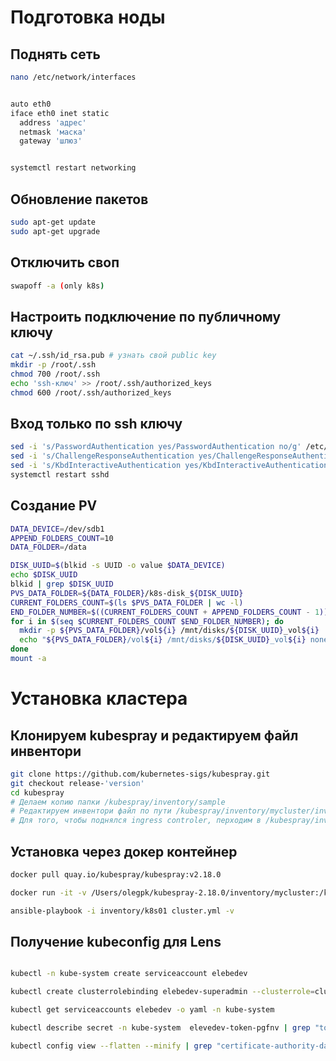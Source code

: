 # Подготовка ноды
## Поднять сеть

``` bash 
nano /etc/network/interfaces


auto eth0
iface eth0 inet static
  address 'адрес'
  netmask 'маска'
  gateway 'шлюз'


systemctl restart networking
```

## Обновление пакетов

```bash
sudo apt-get update
sudo apt-get upgrade
```

## Отключить своп 
``` bash
swapoff -a (only k8s)
```

## Настроить подключение по публичному ключу

``` bash
cat ~/.ssh/id_rsa.pub # узнать свой public key
mkdir -p /root/.ssh
chmod 700 /root/.ssh
echo 'ssh-ключ' >> /root/.ssh/authorized_keys
chmod 600 /root/.ssh/authorized_keys
```

## Вход только по ssh ключу
``` bash
sed -i 's/PasswordAuthentication yes/PasswordAuthentication no/g' /etc/ssh/sshd_config
sed -i 's/ChallengeResponseAuthentication yes/ChallengeResponseAuthentication no/g' /etc/ssh/sshd_config
sed -i 's/KbdInteractiveAuthentication yes/KbdInteractiveAuthentication no/g' /etc/ssh/sshd_config
systemctl restart sshd
```

## Создание PV
``` bash
DATA_DEVICE=/dev/sdb1
APPEND_FOLDERS_COUNT=10
DATA_FOLDER=/data

DISK_UUID=$(blkid -s UUID -o value $DATA_DEVICE)
echo $DISK_UUID
blkid | grep $DISK_UUID
PVS_DATA_FOLDER=${DATA_FOLDER}/k8s-disk_${DISK_UUID}
CURRENT_FOLDERS_COUNT=$(ls $PVS_DATA_FOLDER | wc -l)
END_FOLDER_NUMBER=$((CURRENT_FOLDERS_COUNT + APPEND_FOLDERS_COUNT - 1))
for i in $(seq $CURRENT_FOLDERS_COUNT $END_FOLDER_NUMBER); do
  mkdir -p ${PVS_DATA_FOLDER}/vol${i} /mnt/disks/${DISK_UUID}_vol${i}
  echo "${PVS_DATA_FOLDER}/vol${i} /mnt/disks/${DISK_UUID}_vol${i} none defaults,bind 0 0" | tee -a /etc/fstab
done
mount -a
```

<!-- ----------------------------------
ЧТО ДЕЛАЕТ СКРИПТ

Скрипт создает каталоги для хранения данных k8s Resistent Volume (PV) и монтирует их в /mnt/disks. local-volume-provisioner при обнаружении в /mnt/disks новых монтирований автоматически добавляет доступные PV в k8s. Скрипт всегда добавляет новые каталоги при каждом запуске на настроенное количество в переменной “APPEND_FOLDERS_COUNT”. В переменной “DATA_DEVICE” необходимо указать путь до блочного устройства, который подмонтирован в каталог “DATA_FOLDER”. Переменная “DATA_FOLDER” содержит фактический каталог, в котором будут храниться данные PV. -->




# Установка кластера

## Клонируем kubespray и редактируем файл инвентори
``` bash
git clone https://github.com/kubernetes-sigs/kubespray.git
git checkout release-'version' 
cd kubespray
# Делаем копию папки /kubespray/inventory/sample
# Редактируем инвентори файл по пути /kubespray/inventory/mycluster/inventory.ini
# Для того, чтобы поднялся ingress controler, перходим в /kubespray/inventory/mycluster/group_vars/k8s_cluster/addons.yml и стави флаг ingress_nginx_enabled - в true
```

## Установка через докер контейнер 
``` bash
docker pull quay.io/kubespray/kubespray:v2.18.0

docker run -it -v /Users/olegpk/kubespray-2.18.0/inventory/mycluster:/kubespray/inventory/k8s01 -v ~/.ssh/id_rsa:/root/.ssh/id_rsa quay.io/kubespray/kubespray:v2.18.0 bash

ansible-playbook -i inventory/k8s01 cluster.yml -v 
```

## Получение kubeconfig для Lens
```bash

kubectl -n kube-system create serviceaccount elebedev

kubectl create clusterrolebinding elebedev-superadmin --clusterrole=cluster-admin --serviceaccount=kube-system:elebedev

kubectl get serviceaccounts elebedev -o yaml -n kube-system

kubectl describe secret -n kube-system  elevedev-token-pgfnv | grep "token"

kubectl config view --flatten --minify | grep "certificate-authority-data"
```